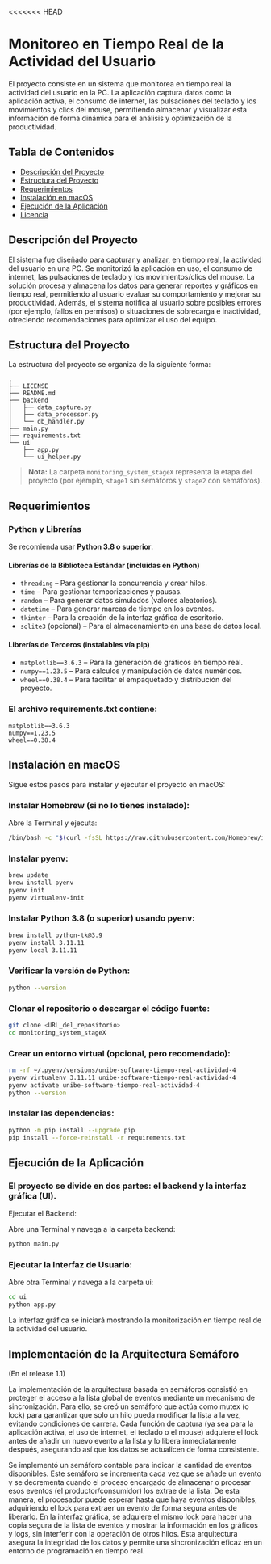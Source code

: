<<<<<<< HEAD
# Monitoreo en Tiempo Real de la Actividad del Usuario

El proyecto consiste en un sistema que monitorea en tiempo real la actividad del usuario en la PC. La aplicación captura datos como la aplicación activa, el consumo de internet, las pulsaciones del teclado y los movimientos y clics del mouse, permitiendo almacenar y visualizar esta información de forma dinámica para el análisis y optimización de la productividad.

## Tabla de Contenidos

- [Descripción del Proyecto](#descripción-del-proyecto)
- [Estructura del Proyecto](#estructura-del-proyecto)
- [Requerimientos](#requerimientos)
- [Instalación en macOS](#instalación-en-macos)
- [Ejecución de la Aplicación](#ejecución-de-la-aplicación)
- [Licencia](#licencia)

## Descripción del Proyecto

El sistema fue diseñado para capturar y analizar, en tiempo real, la actividad del usuario en una PC. Se monitorizó la aplicación en uso, el consumo de internet, las pulsaciones de teclado y los movimientos/clics del mouse. La solución procesa y almacena los datos para generar reportes y gráficos en tiempo real, permitiendo al usuario evaluar su comportamiento y mejorar su productividad. Además, el sistema notifica al usuario sobre posibles errores (por ejemplo, fallos en permisos) o situaciones de sobrecarga e inactividad, ofreciendo recomendaciones para optimizar el uso del equipo.

## Estructura del Proyecto

La estructura del proyecto se organiza de la siguiente forma:

```plaintext
.
├── LICENSE
├── README.md
├── backend
│   ├── data_capture.py
│   ├── data_processor.py
│   └── db_handler.py
├── main.py
├── requirements.txt
└── ui
    ├── app.py
    └── ui_helper.py
```


> **Nota:** La carpeta `monitoring_system_stageX` representa la etapa del proyecto (por ejemplo, `stage1` sin semáforos y `stage2` con semáforos).

## Requerimientos

### Python y Librerías

Se recomienda usar **Python 3.8 o superior**.

#### Librerías de la Biblioteca Estándar (incluidas en Python)
- `threading` – Para gestionar la concurrencia y crear hilos.
- `time` – Para gestionar temporizaciones y pausas.
- `random` – Para generar datos simulados (valores aleatorios).
- `datetime` – Para generar marcas de tiempo en los eventos.
- `tkinter` – Para la creación de la interfaz gráfica de escritorio.
- `sqlite3` (opcional) – Para el almacenamiento en una base de datos local.

#### Librerías de Terceros (instalables vía pip)

- `matplotlib==3.6.3` – Para la generación de gráficos en tiempo real.
- `numpy==1.23.5` – Para cálculos y manipulación de datos numéricos.
- `wheel==0.38.4` – Para facilitar el empaquetado y distribución del proyecto.

### El archivo **requirements.txt** contiene:

```plaintext
matplotlib==3.6.3
numpy==1.23.5
wheel==0.38.4
```

## Instalación en macOS

Sigue estos pasos para instalar y ejecutar el proyecto en macOS:

### Instalar Homebrew (si no lo tienes instalado):

Abre la Terminal y ejecuta:

```bash
/bin/bash -c "$(curl -fsSL https://raw.githubusercontent.com/Homebrew/install/HEAD/install.sh)"
```

### Instalar pyenv:

```bash
brew update
brew install pyenv
pyenv init
pyenv virtualenv-init
```

### Instalar Python 3.8 (o superior) usando pyenv:

```bash
brew install python-tk@3.9
pyenv install 3.11.11
pyenv local 3.11.11
```

### Verificar la versión de Python:

```bash
python --version
```

### Clonar el repositorio o descargar el código fuente:


```bash
git clone <URL_del_repositorio>
cd monitoring_system_stageX
```

### Crear un entorno virtual (opcional, pero recomendado):

```bash
rm -rf ~/.pyenv/versions/unibe-software-tiempo-real-actividad-4
pyenv virtualenv 3.11.11 unibe-software-tiempo-real-actividad-4
pyenv activate unibe-software-tiempo-real-actividad-4
python --version
```

### Instalar las dependencias:

```bash
python -m pip install --upgrade pip
pip install --force-reinstall -r requirements.txt
```

## Ejecución de la Aplicación

### El proyecto se divide en dos partes: el backend y la interfaz gráfica (UI).

Ejecutar el Backend:

Abre una Terminal y navega a la carpeta backend:

```bash
python main.py
```

### Ejecutar la Interfaz de Usuario:

Abre otra Terminal y navega a la carpeta ui:

```bash
cd ui
python app.py
```

La interfaz gráfica se iniciará mostrando la monitorización en tiempo real de la actividad del usuario.

## Implementación de la Arquitectura Semáforo

(En el release 1.1)

La implementación de la arquitectura basada en semáforos consistió en proteger el acceso a la lista global de eventos mediante un mecanismo de sincronización. Para ello, se creó un semáforo que actúa como mutex (o lock) para garantizar que solo un hilo pueda modificar la lista a la vez, evitando condiciones de carrera. Cada función de captura (ya sea para la aplicación activa, el uso de internet, el teclado o el mouse) adquiere el lock antes de añadir un nuevo evento a la lista y lo libera inmediatamente después, asegurando así que los datos se actualicen de forma consistente.

Se implementó un semáforo contable para indicar la cantidad de eventos disponibles. Este semáforo se incrementa cada vez que se añade un evento y se decrementa cuando el proceso encargado de almacenar o procesar esos eventos (el productor/consumidor) los extrae de la lista. De esta manera, el procesador puede esperar hasta que haya eventos disponibles, adquiriendo el lock para extraer un evento de forma segura antes de liberarlo. En la interfaz gráfica, se adquiere el mismo lock para hacer una copia segura de la lista de eventos y mostrar la información en los gráficos y logs, sin interferir con la operación de otros hilos. Esta arquitectura asegura la integridad de los datos y permite una sincronización eficaz en un entorno de programación en tiempo real.
